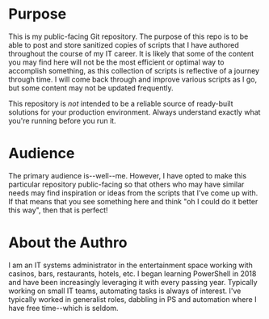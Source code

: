 # Purpose
This is my public-facing Git repository. The purpose of this repo is to be able to post and store sanitized copies of scripts that I have authored throughout the course of my IT career. It is likely that some of the content you may find here will not be the most efficient or optimal way to accomplish something, as this collection of scripts is reflective of a journey through time. I will come back through and improve various scripts as I go, but some content may not be updated frequently. 

This repository is *not* intended to be a reliable source of ready-built solutions for your production environment. Always understand exactly what you're running before you run it.

# Audience
The primary audience is--well--me. However, I have opted to make this particular repository public-facing so that others who may have similar needs may find inspiration or ideas from the scripts that I've come up with. If that means that you see something here and think "oh I could do it better this way", then that is perfect!

# About the Authro
I am an IT systems administrator in the entertainment space working with casinos, bars, restaurants, hotels, etc. I began learning PowerShell in 2018 and have been increasingly leveraging it with every passing year. Typically working on small IT teams, automating tasks is always of interest. I've typically worked in generalist roles, dabbling in PS and automation where I have free time--which is seldom.

